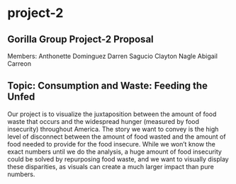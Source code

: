 # project-2
## Gorilla Group Project-2 Proposal 

Members:
Anthonette Dominguez
Darren Sagucio 
Clayton Nagle
Abigail Carreon 

## Topic: Consumption and Waste: Feeding the Unfed

Our project is to visualize the juxtaposition between the amount of food waste that occurs and the widespread hunger (measured by food insecurity) throughout America. The story we want to convey is the high level of disconnect between the amount of food wasted and the amount of food needed to provide for the food insecure. While we won’t know the exact numbers until we do the analysis, a huge amount of food insecurity could be solved by repurposing food waste, and we want to visually display these disparities, as visuals can create a much larger impact than pure numbers.
